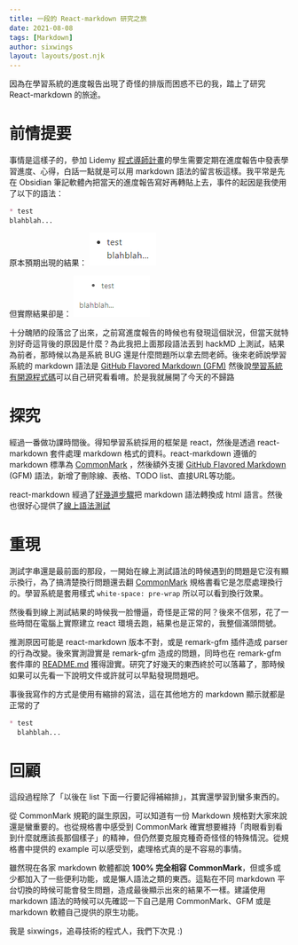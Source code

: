 ```yaml
---
title: 一段的 React-markdown 研究之旅
date: 2021-08-08
tags: [Markdown]
author: sixwings
layout: layouts/post.njk
---
```


<!-- summary -->
因為在學習系統的進度報告出現了奇怪的排版而困惑不已的我，踏上了研究 React-markdown 的旅途。
<!-- summary -->
<!-- more -->

# 前情提要
事情是這樣子的，參加 Lidemy [程式導師計畫](https://bootcamp.lidemy.com/)的學生需要定期在進度報告中發表學習進度、心得，白話一點就是可以用 markdown 語法的留言板這樣。我平常是先在 Obsidian 筆記軟體內把當天的進度報告寫好再轉貼上去，事件的起因是我使用了以下的語法：

```md
* test
blahblah...
```

原本預期出現的結果：
![](/img/posts/sixwings/hackmd.png)

但實際結果卻是：
![](/img/posts/sixwings/learing_sys.png)

十分醜陋的段落岔了出來，之前寫進度報告的時候也有發現這個狀況，但當天就特別好奇這背後的原因是什麼？為此我把上面那段語法丟到 hackMD 上測試，結果為前者，那時候以為是系統 BUG 還是什麼問題所以拿去問老師。後來老師說學習系統的 markdown 語法是 [GitHub Flavored Markdown (GFM)](https://github.github.com/gfm/) 然後說[學習系統有開源程式碼](https://github.com/Lidemy/lidemy-learning-frontend)可以自己研究看看唷。於是我就展開了今天的不歸路

# 探究

經過一番做功課時間後。得知學習系統採用的框架是 react，然後是透過 react-markdown 套件處理 markdown 格式的資料。react-markdown 遵循的 markdown 標準為 [CommonMark](https://spec.commonmark.org/current/) ，然後額外支援 [GitHub Flavored Markdown](https://github.github.com/gfm/) (GFM) 語法，新增了刪除線、表格、TODO list、直接URL等功能。

react-markdown 經過了[好幾道步驟](https://github.com/remarkjs/react-markdown#architecture)把 markdown 語法轉換成 html 語言。然後也很好心提供了[線上語法測試](https://remarkjs.github.io/react-markdown/)

# 重現

測試字串還是最前面的那段，一開始在線上測試語法的時候遇到的問題是它沒有顯示換行，為了搞清楚換行問題還去翻 [CommonMark](https://spec.commonmark.org/0.29/) 規格書看它是怎麼處理換行的。學習系統是套用樣式 `white-space: pre-wrap` 所以可以看到換行效果。

然後看到線上測試結果的時候我一脸懵逼，奇怪是正常的阿？後來不信邪，花了一些時間在電腦上實際建立 react 環境去跑，結果也是正常的，我整個滿頭問號。

推測原因可能是 react-markdown 版本不對，或是 remark-gfm 插件造成 parser 的行為改變。後來實測證實是 remark-gfm 造成的問題，同時也在 remark-gfm 套件庫的 [README.md](https://github.com/remarkjs/remark-gfm#important) 獲得證實。研究了好幾天的東西終於可以落幕了，那時候如果可以先看一下說明文件或許就可以早點發現問題吧。

事後我寫作的方式是使用有縮排的寫法，這在其他地方的 markdown 顯示就都是正常的了

```md
* test
  blahblah...
```

# 回顧

這段過程除了「以後在 list 下面一行要記得補縮排」，其實還學習到蠻多東西的。

從 CommonMark 規範的誕生原因，可以知道有一份 Markdown 規格對大家來說還是蠻重要的。也從規格書中感受到 CommonMark 確實想要維持「肉眼看到看到什麼就應該長那個樣子」的精神，但仍然要克服克種奇奇怪怪的特殊情況。從規格書中提供的 example 可以感受到，處理格式真的是不容易的事情。

雖然現在各家 markdown 軟體都說 **100% 完全相容 CommonMark**，但或多或少都加入了一些便利功能，或是懶人語法之類的東西。這點在不同 markdown 平台切換的時候可能會發生問題，造成最後顯示出來的結果不一樣。建議使用 markdown 語法的時候可以先確認一下自己是用 CommonMark、GFM 或是 markdown 軟體自己提供的原生功能。

我是 sixwings，追尋技術的程式人，我們下次見 :)

